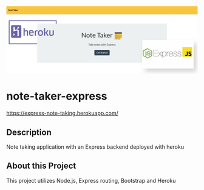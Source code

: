 <img src="./public/assets/images/readme-note-taker.png" alt="html image" width="1000"/>

# note-taker-express
https://express-note-taking.herokuapp.com/

## Description
Note taking application with an Express backend deployed with heroku

## About this Project
This project utilizes Node.js, Express routing, Bootstrap and Heroku


